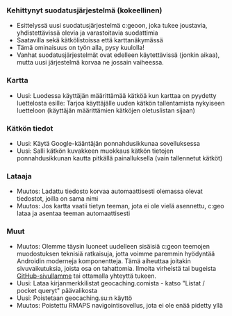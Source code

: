 ### Kehittynyt suodatusjärjestelmä (kokeellinen)
- Esittelyssä uusi suodatusjärjestelmä c:geoon, joka tukee joustavia, yhdistettävissä olevia ja varastoitavia suodattimia
- Saatavilla sekä kätkölistoissa että karttanäkymässä
- Tämä ominaisuus on työn alla, pysy kuulolla!
- Vanhat suodatusjärjestelmät ovat edelleen käytettävissä (jonkin aikaa), mutta uusi järjestelmä korvaa ne jossain vaiheessa.

### Kartta
- Uusi: Luodessa käyttäjän määrittämää kätköä kun karttaa on pyydetty luettelosta esille: Tarjoa käyttäjälle uuden kätkön tallentamista nykyiseen luetteloon (käyttäjän määrittämien kätköjen oletuslistan sijaan)

### Kätkön tiedot
- Uusi: Käytä Google-kääntäjän ponnahdusikkunaa sovelluksessa
- Uusi: Salli kätkön kuvakkeen muokkaus kätkön tietojen ponnahdusikkunan kautta pitkällä painalluksella (vain tallennetut kätköt)

### Lataaja
- Muutos: Ladattu tiedosto korvaa automaattisesti olemassa olevat tiedostot, joilla on sama nimi
- Muutos: Jos kartta vaatii tietyn teeman, jota ei ole vielä asennettu, c:geo lataa ja asentaa teeman automaattisesti

### Muut
- Muutos: Olemme täysin luoneet uudelleen sisäisiä c:geon teemojen muodostuksen teknisiä ratkaisuja, jotta voimme paremmin hyödyntää Androidin moderneja komponentteja. Tämä aiheuttaa joitakin sivuvaikutuksia, joista osa on tahattomia. Ilmoita virheistä tai bugeista [GitHub-sivullamme](https://www.github.com/cgeo/cgeo/issues) tai ottamalla yhteyttä tukeen.
- Uusi: Lataa kirjanmerkkilistat geocaching.comista - katso "Listat / pocket queryt" päävalikosta
- Uusi: Poistetaan geocaching.su:n käyttö
- Muutos: Poistettu RMAPS navigointisovellus, jota ei ole enää pidetty yllä
